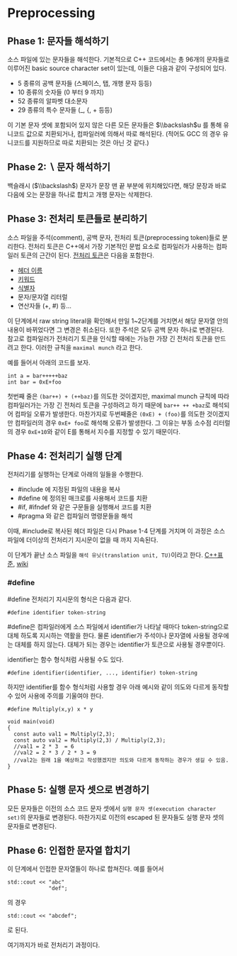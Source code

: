 # Preprocessing

## Phase 1: 문자들 해석하기

소스 파일에 있는 문자들을 해석한다. 기본적으로 C++ 코드에서는 총 96개의 문자들로 이루어진 basic source character set이 있는데, 이들은 다음과 같이 구성되어 있다.

-   5 종류의 공백 문자들 (스페이스, 탭, 개행 문자 등등)
-   10 종류의 숫자들 (0 부터 9 까지)
-   52 종류의 알파벳 대소문자
-   29 종류의 특수 문자들 (\_, {, + 등등)

이 기본 문자 셋에 포함되어 있지 않은 다른 모든 문자들은 $\\backslash$u 를 통해 유니코드 값으로 치환되거나, 컴파일러에 의해서 따로 해석된다. (적어도 GCC 의 경우 유니코드를 지원하므로 따로 치환되는 것은 아닌 것 같다.)

## Phase 2: $\backslash$ 문자 해석하기

백슬래시 ($\\backslash$) 문자가 문장 맨 끝 부분에 위치해있다면, 해당 문장과 바로 다음에 오는 문장을 하나로 합치고 개행 문자는 삭제한다.

## Phase 3: 전처리 토큰들로 분리하기

소스 파일을 주석(comment), 공백 문자, 전처리 토큰(preprocessing token)들로 분리한다. 전처리 토큰은 C++에서 가장 기본적인 문법 요소로 컴파일러가 사용하는 컴파일러 토큰의 근간이 된다. [전처리 토큰](http://eel.is/c++draft/lex.pptoken)은 다음을 포함한다.

-   [헤더 이름](http://eel.is/c++draft/lex.header#nt:header-name)
-   [키워드](http://eel.is/c++draft/lex.key)
-   [식별자](http://eel.is/c++draft/lex.name#nt:identifier)
-   문자/문자열 리터럴
-   연산자들 (+, #) 등...

이 단계에서 raw string literal을 확인해서 만일 1~2단계를 거치면서 해당 문자열 안의 내용이 바뀌었다면 그 변경은 취소된다. 또한 주석은 모두 공백 문자 하나로 변경된다. 참고로 컴파일러가 전처리기 토큰을 인식할 때에는 가능한 가장 긴 전처리 토큰을 만드려고 한다. 이러한 규칙을 `maximal munch` 라고 한다.

예를 들어서 아래의 코드를 보자.

```
int a = bar+++++baz
int bar = 0xE+foo
```

첫번째 줄은 `(bar++) + (++baz)`를 의도한 것이겠지만, maximal munch 규칙에 따라 컴파일러가는 가장 긴 전처리 토큰을 구성하려고 하기 때문에 `bar++ ++ +baz`로 해석되어 컴파일 오류가 발생한다. 마찬가지로 두번째줄은 `(0xE) + (foo)`를 의도한 것이겠지만 컴파일러의 경우 `0xE+ foo`로 해석해 오류가 발생한다. 그 이유는 부동 소수점 리터럴의 경우 `0xE+10`와 같이 E를 통해서 지수를 지정할 수 있기 때문이다.

## Phase 4: 전처리기 실행 단계

전처리기를 실행하는 단계로 아래의 일들을 수행한다.

-   #include 에 지정된 파일의 내용을 복사
-   #define 에 정의된 매크로를 사용해서 코드를 치환
-   #if, #ifndef 와 같은 구문들을 실행해서 코드를 치환
-   #pragma 와 같은 컴파일러 명령문들을 해석

이때, #include로 복사된 헤더 파일은 다시 Phase 1-4 단계를 거치며 이 과정은 소스 파일에 더이상의 전처리기 지시문이 없을 때 까지 지속된다.

이 단계가 끝난 소스 파일을 `해석 유닛(translation unit, TU)`이라고 한다. [C++표준](https://eel.is/c++draft/lex.separate), [wiki](https://en.wikipedia.org/wiki/Translation_unit_(programming))

### #define

#define 전처리기 지시문의 형식은 다음과 같다.

```
#define identifier token-string
```

#define은 컴파일러에게 소스 파일에서 identifier가 나타날 때마다 token-string으로 대체 하도록 지시하는 역활을 한다. 물론 identifier가 주석이나 문자열에 사용될 경우에는 대체를 하지 않는다. 대체가 되는 경우는 identifier가 토큰으로 사용될 경우뿐이다.

identifier는 함수 형식처럼 사용될 수도 있다.

```
#define identifier(identifier, ..., identifier) token-string
```

하지만 identifier를 함수 형식처럼 사용할 경우 아래 예시와 같이 의도와 다르게 동작할 수 있어 사용에 주의를 기울여야 한다.

```
#define Multiply(x,y) x * y

void main(void)
{
  const auto val1 = Multiply(2,3); 
  const auto val2 = Multiply(2,3) / Multiply(2,3); 
  //val1 = 2 * 3  = 6
  //val2 = 2 * 3 / 2 * 3 = 9 
  //val2는 원래 1을 예상하고 작성했겠지만 의도와 다르게 동작하는 경우가 생길 수 있음.
}
```

## Phase 5: 실행 문자 셋으로 변경하기

모든 문자들은 이전의 소스 코드 문자 셋에서 `실행 문자 셋(execution character set)`의 문자들로 변경된다. 마찬가지로 이전의 escaped 된 문자들도 실행 문자 셋의 문자들로 변경된다.

## Phase 6: 인접한 문자열 합치기

이 단계에서 인접한 문자열들이 하나로 합쳐진다. 예를 들어서

```
std::cout << "abc"
             "def";
```

의 경우

```
std::cout << "abcdef";
```

로 된다.

여기까지가 바로 전처리기 과정이다.